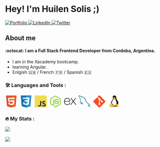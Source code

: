# Hey! I'm Huilen Solis ;)

<div id="badges">
  <a href="https://huilensolis.github.io/">
    <img src="https://img.shields.io/badge/-Portfolio-blueviolet?logoColor=white&style=for-the-badge" alt="Portfolio"
  </a>
  <a href="https://www.linkedin.com/in/huilensolis/">
    <img src="https://img.shields.io/badge/LinkedIn-blue?style=for-the-badge&logo=linkedin&logoColor=white" alt="LinkedIn"/>
  </a>
  <a href="https://twitter.com/SolisHuilen">
    <img src="https://img.shields.io/badge/Twitter-blue?style=for-the-badge&logo=twitter&logoColor=white" alt="Twitter"/>
  </a>
</div>  
  
  
## About me
  #### :octocat: I am a Full Stack Frontend Developer from Cordoba, Argentina.
  - I am in the Xacademy bootcamp.
  - learning Angular.
  - Enlgish 🇬🇧 / French 🇫🇷 /  Spanish 🇪🇸
  ### :hammer_and_wrench: Languages and Tools :
  <div>
    <img src="https://github.com/devicons/devicon/blob/master/icons/html5/html5-original.svg" title="HTML5" alt="HTML" width="40" height="40"/>&nbsp;
    <img src="https://github.com/devicons/devicon/blob/master/icons/css3/css3-original.svg"  title="CSS3" alt="CSS" width="40" height="40"/>&nbsp;
    <img src="https://github.com/devicons/devicon/blob/master/icons/javascript/javascript-original.svg" title="JavaScript" alt="JavaScript" width="40" height="40"/>&nbsp;
    <img src="https://github.com/devicons/devicon/blob/master/icons/nodejs/nodejs-original.svg" title="Node js" alt="Node js" width="40" height="40"/>&nbsp;
    <img src="https://raw.githubusercontent.com/devicons/devicon/1119b9f84c0290e0f0b38982099a2bd027a48bf1/icons/express/express-original.svg" title="Express"  alt="Express" width="40" height="40"/>&nbsp;
    <img src="https://github.com/devicons/devicon/blob/master/icons/mysql/mysql-original.svg" title="MySQL"  alt="MySQL" width="40" height="40"/>&nbsp;
    <img src="https://github.com/devicons/devicon/blob/master/icons/git/git-original.svg" title="Git"  alt="Git" width="40" height="40"/>&nbsp;
    <img src="https://github.com/devicons/devicon/blob/master/icons/linux/linux-original.svg" title="Linux"  alt="Linux" width="40" height="40"/>&nbsp;
  </div>
  
 
### :fire: My Stats :
  ![](https://github-readme-streak-stats.herokuapp.com/?user=Huilensolis&theme=dark&background=000000)
  
  ![](https://github-readme-stats.vercel.app/api/top-langs/?username=Huilensolis&theme=dark&background=000000)
<!-- ### <img src="https://media.giphy.com/media/VgCDAzcKvsR6OM0uWg/giphy.gif" width="50"> A little more about me...   -->
<!-- ```javascript
const huilen = {
  code: [Javascript, HTML, CSS],
  tools: [Git, Github],
  area: 'Frontend'
}
``` -->



